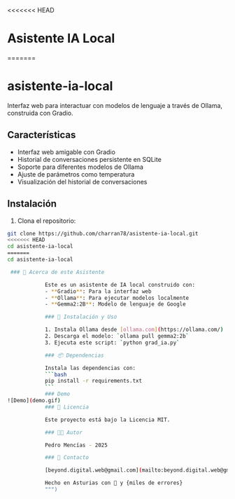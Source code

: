 <<<<<<< HEAD
# Asistente IA Local

=======
# asistente-ia-local 

Interfaz web para interactuar con modelos de lenguaje a través de Ollama, construida con Gradio.

## Características

- Interfaz web amigable con Gradio
- Historial de conversaciones persistente en SQLite
- Soporte para diferentes modelos de Ollama
- Ajuste de parámetros como temperatura
- Visualización del historial de conversaciones

## Instalación

1. Clona el repositorio:
```bash
git clone https://github.com/charran78/asistente-ia-local.git
<<<<<<< HEAD
cd asistente-ia-local
=======
cd asistente-ia-local

 ### 🤖 Acerca de este Asistente

            Este es un asistente de IA local construido con:
            - **Gradio**: Para la interfaz web
            - **Ollama**: Para ejecutar modelos localmente
            - **Gemma2:2B**: Modelo de lenguaje de Google

            ### 🚀 Instalación y Uso

            1. Instala Ollama desde [ollama.com](https://ollama.com/)
            2. Descarga el modelo: `ollama pull gemma2:2b`
            3. Ejecuta este script: `python grad_ia.py`

            ### 📦 Dependencias

            Instala las dependencias con:
            ```bash
            pip install -r requirements.txt
            ```
            ### Demo
![Demo](demo.gif)
            ### 📝 Licencia

            Este proyecto está bajo la Licencia MIT.

            ### 👨‍💻 Autor

            Pedro Mencías - 2025

            ### 📧 Contacto

            [beyond.digital.web@gmail.com](mailto:beyond.digital.web@gmail.com)

            Hecho en Asturias con 💓 y {miles de errores}
            """)


